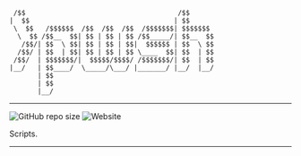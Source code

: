 ```pwsh
 /$$                                      /$$
|  $$                                    | $$
 \  $$   /$$$$$$  /$$  /$$  /$$  /$$$$$$$| $$$$$$$
  \  $$ /$$__  $$| $$ | $$ | $$ /$$_____/| $$__  $$
   /$$/| $$  \ $$| $$ | $$ | $$|  $$$$$$ | $$  \ $$
  /$$/ | $$  | $$| $$ | $$ | $$ \____  $$| $$  | $$
 /$$/  | $$$$$$$/|  $$$$$/$$$$/ /$$$$$$$/| $$  | $$
|__/   | $$____/  \_____/\___/ |_______/ |__/  |__/
       | $$
       | $$
       |__/
```

---

![GitHub repo size](https://img.shields.io/github/repo-size/denv3rr/Powershell-Related)
![Website](https://img.shields.io/website?url=https%3A%2F%2Fseperet.com&label=seperet.com)

Scripts.

---
